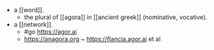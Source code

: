 - a [[word]].
  - the plural of [[agora]] in [[ancient greek]] (nominative, vocative).
- a [[network]].
  - #go https://agor.ai
  - https://anagora.org ~ https://flancia.agor.ai et al
